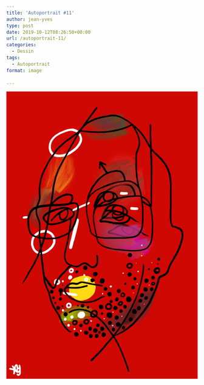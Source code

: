 ```yaml
---
title: 'Autoportrait #11'
author: jean-yves
type: post
date: 2019-10-12T08:26:50+00:00
url: /autoportrait-11/
categories:
  - Dessin
tags:
  - Autoportrait
format: image

---
```

![Autoportrait #11](./img_0161.jpg)